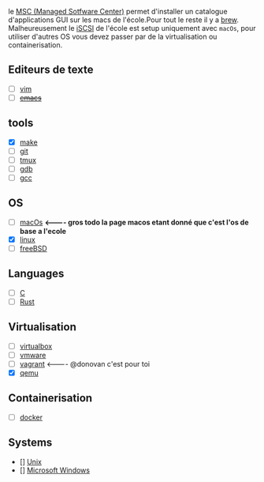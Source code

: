 <!-- TITLE: Software -->
<!-- SUBTITLE: partagez vos trouvailles et astuces! -->

le [MSC (Managed Sotfware Center)](/software/msc) permet d'installer un catalogue d'applications GUI sur les macs de l'école.Pour tout le reste il y a [brew](/software/brew).
Malheureusement le [iSCSI](https://en.wikipedia.org/wiki/ISCSI) de l'école est setup uniquement avec `macOs`, pour utiliser d'autres OS vous devez passer par de la virtualisation ou containerisation.


## Editeurs de texte
- [ ] [vim](/software/vim)
- [ ] ~~[emacs](/software/emacs)~~
## tools
- [x] [make](/software/make)
- [ ] [git](/software/git)
- [ ] [tmux](/software/tmux)
- [ ] [gdb](/software/gdb)
- [ ] [gcc](/software/gcc)
## OS
- [ ] [macOs](/software/macos) **<---- gros todo la page macos etant donné que c'est l'os de base a l'ecole**
- [x] [linux](/software/linux)
- [ ] [freeBSD](/software/freebsd)
## Languages
- [ ] [C](/software/C)
- [ ] [Rust](/software/rust)
## Virtualisation
- [ ] [virtualbox](/software/virtualbox)
- [ ] [vmware](/software/vmware)
- [ ] [vagrant](/software/vagrant) <---- @donovan c'est pour toi
- [x] [qemu](/software/qemu)
## Containerisation
- [ ] [docker](/software/docker)
## Systems
- [] [Unix](/software/unix)
- [] [Microsoft Windows](/software/windaube)